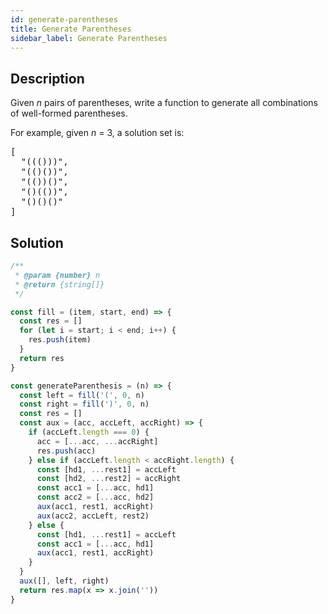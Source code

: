 ```yaml
---
id: generate-parentheses
title: Generate Parentheses
sidebar_label: Generate Parentheses
---
```

## Description
<div class="description">
<p>
Given <i>n</i> pairs of parentheses, write a function to generate all combinations of well-formed parentheses.
</p>

<p>
For example, given <i>n</i> = 3, a solution set is:
</p>
<pre>
[
  "((()))",
  "(()())",
  "(())()",
  "()(())",
  "()()()"
]
</pre>
</div>

## Solution
```javascript
/**
 * @param {number} n
 * @return {string[]}
 */

const fill = (item, start, end) => {
  const res = []
  for (let i = start; i < end; i++) {
    res.push(item)
  }
  return res
}

const generateParenthesis = (n) => {
  const left = fill('(', 0, n)
  const right = fill(')', 0, n)
  const res = []
  const aux = (acc, accLeft, accRight) => {
    if (accLeft.length === 0) {
      acc = [...acc, ...accRight]
      res.push(acc)
    } else if (accLeft.length < accRight.length) {
      const [hd1, ...rest1] = accLeft
      const [hd2, ...rest2] = accRight
      const acc1 = [...acc, hd1]
      const acc2 = [...acc, hd2]
      aux(acc1, rest1, accRight)
      aux(acc2, accLeft, rest2)
    } else {
      const [hd1, ...rest1] = accLeft
      const acc1 = [...acc, hd1]
      aux(acc1, rest1, accRight)
    }
  }
  aux([], left, right)
  return res.map(x => x.join(''))
}




```